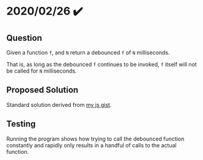 # 2020/02/26 ✔️

## Question

Given a function `f`, and `N` return a debounced `f` of `N` milliseconds.

That is, as long as the debounced `f` continues to be invoked, `f` itself will not be called for `N` milliseconds.

## Proposed Solution

Standard solution derived from [my js gist](https://gist.github.com/nmmarzano/85feabf59f3f6986a9e6ba31ad2a2790).
    
## Testing

Running the program shows how trying to call the debounced function constantly and rapidly only results in a handful of calls to the actual function.
